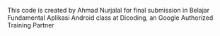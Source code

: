 This code is created by Ahmad Nurjalal for final submission in Belajar Fundamental Aplikasi Android class at Dicoding, an Google Authorized Training Partner